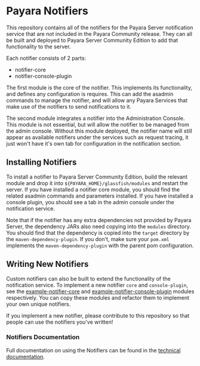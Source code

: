 # Payara Notifiers

This repository contains all of the notifiers for the Payara Server notification service that are not included in the Payara Community release. They can all be built and deployed to Payara Server Community Edition to add that functionality to the server.

Each notifier consists of 2 parts:

- notifier-core
- notifier-console-plugin

The first module is the core of the notifier. This implements its functionality, and defines any configuration is requires. This can add the asadmin commands to manage the notifier, and will allow any Payara Services that make use of the notifiers to send notifications to it.

The second module integrates a notifier into the Administration Console. This module is not essential, but will allow the notifier to be managed from the admin console. Without this module deployed, the notifier name will still appear as available notifiers under the services such as request tracing, it just won't have it's own tab for configuration in the notification section.

## Installing Notifiers

To install a notifier to Payara Server Community Edition, build the relevant module and drop it into `${PAYARA_HOME}/glassfish/modules` and restart the server. If you have installed a notifier core module, you should find the related asadmin commands and parameters installed. If you have installed a console plugin, you should see a tab in the admin console under the notification service.

Note that if the notifier has any extra dependencies not provided by Payara Server, the dependency JARs also need copying into the `modules` directory. You should find that the dependency is copied into the `target` directory by the `maven-dependency-plugin`. If you don't, make sure your `pom.xml` implements the `maven-dependency-plugin` with the parent pom configuration.

## Writing New Notifiers

Custom notifiers can also be built to extend the functionality of the notification service. To implement a new notifier `core` and `console-plugin`, see the [example-notifier-core](./example-notifier-core) and [example-notifier-console-plugin](./example-notifier-console-plugin) modules respectively. You can copy these modules and refactor them to implement your own unique notifiers.

If you implement a new notifier, please contribute to this repository so that people can use the notifiers you've written!

### Notifiers Documentation
Full documentation on using the Notifiers can be found in the [technical documentation](https://docs.payara.fish/community/docs/Technical%20Documentation/Payara%20Server%20Documentation/Extensions/Notifiers/Overview.html).
